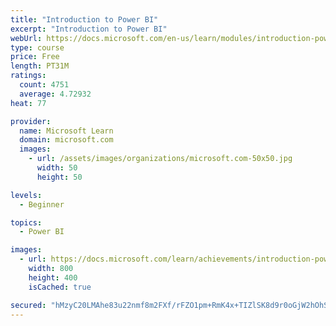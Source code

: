 ```yaml
---
title: "Introduction to Power BI"
excerpt: "Introduction to Power BI"
webUrl: https://docs.microsoft.com/en-us/learn/modules/introduction-power-bi/
type: course
price: Free
length: PT31M
ratings:
  count: 4751
  average: 4.72932
heat: 77

provider:
  name: Microsoft Learn
  domain: microsoft.com
  images:
    - url: /assets/images/organizations/microsoft.com-50x50.jpg
      width: 50
      height: 50

levels:
  - Beginner

topics:
  - Power BI

images:
  - url: https://docs.microsoft.com/learn/achievements/introduction-power-bi-social.png
    width: 800
    height: 400
    isCached: true

secured: "hMzyC20LMAhe83u22nmf8m2FXf/rFZO1pm+RmK4x+TIZlSK8d9r0oGjW2hOhS4f0ybUfmfDolfft0ziFg6NlaP66woFYP8kIH6enj098vo8XjCfaQRPolaMrWQNQr7nGQLvC8qeTdoiG+O7jpQN+k8d4NywrxXNu7y33evSEokEa3IecKq23ZaFu9194wE2fwmEW2//ElVyYdzgcWT8VD2FljCox8hjda31xgK+OrC6zUsCl2AeKTdrvAOF4q1if+EnnmJxBRwdHu6iFOEEYUz3uHYUIqHYvHcc2NyhhNhQYTWOPylaJ3Vw+Z46ASTaqgJA30U88tBEkTkhY30TgpxttDVO4JP42o+tGgOEYXupqWzY5FSHw1wjKfeemNSS2SDjo2Z5Ec2/BYrnzjmhN2uGY2BBV0O2p9DkhEVaQFew=;okk3F+oPiCvUBrzdSgJlhA=="
---
```


